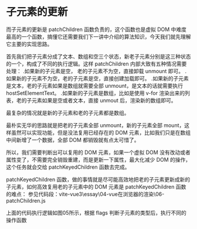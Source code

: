 # 子元素的更新
而子元素的更新是 patchChildren 函数负责的，这个函数也是虚拟 DOM 中难度最高的一个函数，搞懂它还需要我们下一讲中介绍的算法知识，今天我们就先理解它主要的实现思路。

首先我们把子元素分成了文本、数组和空三个状态，新老子元素分别是这三种状态的一个，构成了不同的执行逻辑。这样 patchChildren 内部大致有五种情况需要处理：
.如果新的子元素是空， 老的子元素不为空，直接卸载 unmount 即可。
.如果新的子元素不为空，老的子元素是空，直接创建加载即可。
.如果新的子元素是文本，老的子元素如果是数组就需要全部 unmount，是文本的话就需要执行 hostSetElementText。
.如果新的子元素是数组，比如是使用 v-for 渲染出来的列表，老的子元素如果是空或者文本，直接 unmout 后，渲染新的数组即可。

最复杂的情况就是新的子元素和老的子元素都是数组。

最朴实无华的思路就是把老的子元素全部 unmount，新的子元素全部 mount，这样虽然可以实现功能，但是没法复用已经存在的 DOM 元素，比如我们只是在数组中间新增了一个数据，全部 DOM 都销毁就有点太可惜了。

所以，我们需要判断出可以复用的 DOM 元素，如果一个虚拟 DOM 没有改动或者属性变了，不需要完全销毁重建，而是更新一下属性，最大化减少 DOM 的操作，这个任务就会交给 patchKeyedChildren 函数去完成。

patchKeyedChildren 函数，做的事情就是尽可能高效地把老的子元素更新成新的子元素，如何高效复用老的子元素中的 DOM 元素是 patchKeyedChildren 函数的难点：
参见代码段：vite-vue3\essay\04-vue在浏览器的渲染\06-patchChildren.js

上面的代码执行逻辑如图05所示，根据 flags 判断子元素的类型后，执行不同的操作函数